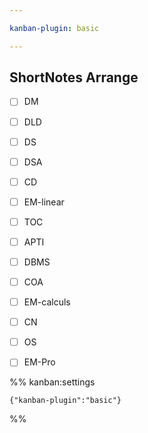 ```yaml
---

kanban-plugin: basic

---
```


## ShortNotes Arrange

- [ ] DM
- [ ] DLD
- [ ] DS
- [ ] DSA
- [ ] CD
- [ ] EM-linear
- [ ] TOC
- [ ] APTI
- [ ] DBMS
- [ ] COA
- [ ] EM-calculs
- [ ] CN
- [ ] OS
- [ ] EM-Pro




%% kanban:settings
```
{"kanban-plugin":"basic"}
```
%%